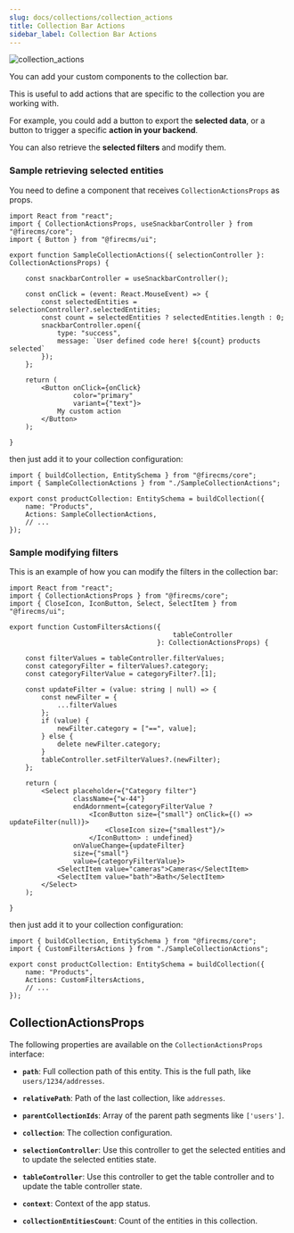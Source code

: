 ```yaml
---
slug: docs/collections/collection_actions
title: Collection Bar Actions
sidebar_label: Collection Bar Actions
---
```



![collection_actions](/img/collection_actions.png)

You can add your custom components to the collection bar.

This is useful to add actions that are specific to the collection you are working with.

For example, you could add a button to export the **selected data**, or a button to trigger a specific **action in your backend**.

You can also retrieve the **selected filters** and modify them.

### Sample retrieving selected entities

You need to define a component that receives `CollectionActionsProps` as props.

```tsx
import React from "react";
import { CollectionActionsProps, useSnackbarController } from "@firecms/core";
import { Button } from "@firecms/ui";

export function SampleCollectionActions({ selectionController }: CollectionActionsProps) {

    const snackbarController = useSnackbarController();

    const onClick = (event: React.MouseEvent) => {
        const selectedEntities = selectionController?.selectedEntities;
        const count = selectedEntities ? selectedEntities.length : 0;
        snackbarController.open({
            type: "success",
            message: `User defined code here! ${count} products selected`
        });
    };

    return (
        <Button onClick={onClick}
                color="primary"
                variant={"text"}>
            My custom action
        </Button>
    );

}
```

then just add it to your collection configuration:

```tsx
import { buildCollection, EntitySchema } from "@firecms/core";
import { SampleCollectionActions } from "./SampleCollectionActions";

export const productCollection: EntitySchema = buildCollection({
    name: "Products",
    Actions: SampleCollectionActions,
    // ...
});
```


### Sample modifying filters

This is an example of how you can modify the filters in the collection bar:

```tsx
import React from "react";
import { CollectionActionsProps } from "@firecms/core";
import { CloseIcon, IconButton, Select, SelectItem } from "@firecms/ui";

export function CustomFiltersActions({
                                         tableController
                                     }: CollectionActionsProps) {

    const filterValues = tableController.filterValues;
    const categoryFilter = filterValues?.category;
    const categoryFilterValue = categoryFilter?.[1];

    const updateFilter = (value: string | null) => {
        const newFilter = {
            ...filterValues
        };
        if (value) {
            newFilter.category = ["==", value];
        } else {
            delete newFilter.category;
        }
        tableController.setFilterValues?.(newFilter);
    };

    return (
        <Select placeholder={"Category filter"}
                className={"w-44"}
                endAdornment={categoryFilterValue ?
                    <IconButton size={"small"} onClick={() => updateFilter(null)}>
                        <CloseIcon size={"smallest"}/>
                    </IconButton> : undefined}
                onValueChange={updateFilter}
                size={"small"}
                value={categoryFilterValue}>
            <SelectItem value="cameras">Cameras</SelectItem>
            <SelectItem value="bath">Bath</SelectItem>
        </Select>
    );

}

```

then just add it to your collection configuration:

```tsx
import { buildCollection, EntitySchema } from "@firecms/core";
import { CustomFiltersActions } from "./SampleCollectionActions";

export const productCollection: EntitySchema = buildCollection({
    name: "Products",
    Actions: CustomFiltersActions,
    // ...
});
```


## CollectionActionsProps

The following properties are available on the `CollectionActionsProps` interface:

- **`path`**: Full collection path of this entity. This is the full path, like `users/1234/addresses`.

- **`relativePath`**: Path of the last collection, like `addresses`.

- **`parentCollectionIds`**: Array of the parent path segments like `['users']`.

- **`collection`**: The collection configuration.

- **`selectionController`**: Use this controller to get the selected entities and to update the selected entities state.

- **`tableController`**: Use this controller to get the table controller and to update the table controller state.

- **`context`**: Context of the app status.

- **`collectionEntitiesCount`**: Count of the entities in this collection.
